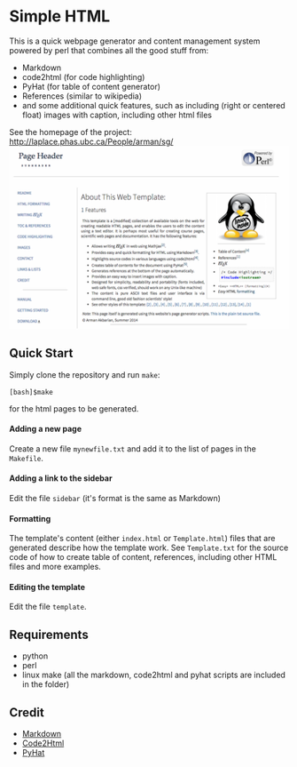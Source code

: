 Simple HTML
===========

This is a quick webpage generator and content management system 
powered by perl that combines all the good stuff from:
* Markdown
* code2html (for code highlighting)
* PyHat (for table of content generator)
* References (similar to wikipedia) 
* and some additional quick features, such as including 
(right or centered float) images with caption, including
other html files 

See the homepage of the project: <http://laplace.phas.ubc.ca/People/arman/sg/>
![alt tag](https://github.com/rmanak/simplehtml/blob/master/img/screenshot.png)


Quick Start
-----------

Simply clone the repository and run ``make``:

    [bash]$make

for the html pages to be generated.

#### Adding a new page

Create a new file ``mynewfile.txt`` and add it to the list of pages in the ``Makefile``.

#### Adding a link to the sidebar

Edit the file ``sidebar`` (it's format is the same as Markdown)

#### Formatting

The template's content (either ``index.html`` or ``Template.html``) files that are
generated describe how the template work. See ``Template.txt`` for the source code 
of how to create table of content, references, including other HTML files and 
more examples.


#### Editing the template

Edit the file ``template``.


Requirements
------------
- python
- perl
- linux make
(all the markdown, code2html and pyhat scripts are included in the folder)


Credit
------

* [Markdown](http://daringfireball.net/projects/markdown/)
* [Code2Html](https://www.palfrader.org/code/code2html/)
* [PyHat](http://www.ferg.org/pyhat/)



